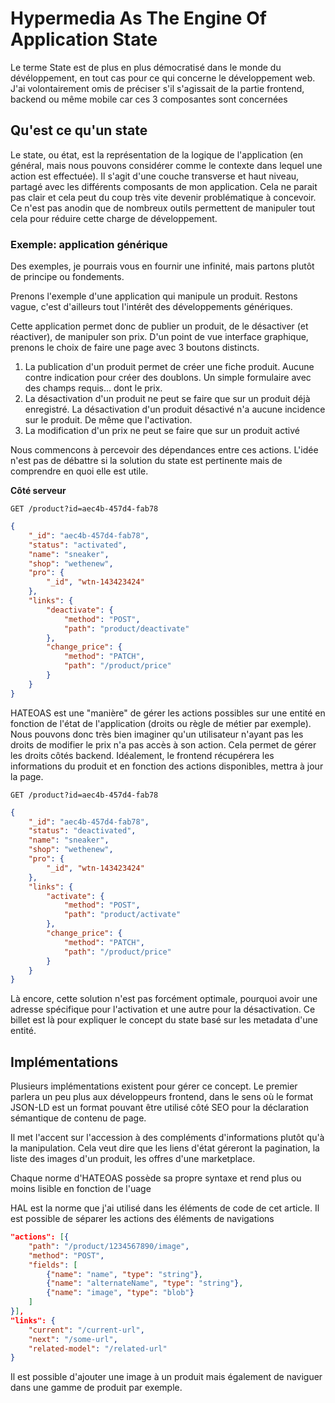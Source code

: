 # Hypermedia As The Engine Of Application State

Le terme State est de plus en plus démocratisé dans le monde du dévéloppement, en tout cas pour ce qui concerne le développement web. J'ai volontairement omis de préciser s'il s'agissait de la partie frontend, backend ou même mobile car ces 3 composantes sont concernées

## Qu'est ce qu'un state

Le state, ou état, est la représentation de la logique de l'application (en général, mais nous pouvons considérer comme le contexte dans lequel une action est effectuée). Il s'agit d'une couche transverse et haut niveau, partagé avec les différents composants de mon application. Cela ne parait pas clair et cela peut du coup très vite devenir problématique à concevoir. Ce n'est pas anodin que de nombreux outils permettent de manipuler tout cela pour réduire cette charge de développement.

### Exemple: application générique

Des exemples, je pourrais vous en fournir une infinité, mais partons plutôt de principe ou fondements.

Prenons l'exemple d'une application qui manipule un produit. Restons vague, c'est d'ailleurs tout l'intérêt des développements génériques.

Cette application permet donc de publier un produit, de le désactiver (et réactiver), de manipuler son prix. D'un point de vue interface graphique, prenons le choix de faire une page avec 3 boutons distincts.

1. La publication d'un produit permet de créer une fiche produit. Aucune contre indication pour créer des doublons. Un simple formulaire avec des champs requis… dont le prix.
2. La désactivation d'un produit ne peut se faire que sur un produit déjà enregistré. La désactivation d'un produit désactivé n'a aucune incidence sur le produit. De même que l'activation.
3. La modification d'un prix ne peut se faire que sur un produit activé

Nous commencons à percevoir des dépendances entre ces actions. L'idée n'est pas de débattre si la solution du state est pertinente mais de comprendre en quoi elle est utile.

**Côté serveur**

`GET /product?id=aec4b-457d4-fab78`
```json
{
    "_id": "aec4b-457d4-fab78",
    "status": "activated",
    "name": "sneaker",
    "shop": "wethenew",
    "pro": {
        "_id", "wtn-143423424"
    },
    "links": {
        "deactivate": {
            "method": "POST",
            "path": "product/deactivate"
        },
        "change_price": {
            "method": "PATCH",
            "path": "/product/price"
        }
    }
}
```

HATEOAS est une "manière" de gérer les actions possibles sur une entité en fonction de l'état de l'application (droits ou règle de métier par exemple). Nous pouvons donc très bien imaginer qu'un utilisateur n'ayant pas les droits de modifier le prix n'a pas accès à son action. Cela permet de gérer les droits côtés backend. Idéalement, le frontend récupérera les informations du produit et en fonction des actions disponibles, mettra à jour la page.

`GET /product?id=aec4b-457d4-fab78`
```json
{
    "_id": "aec4b-457d4-fab78",
    "status": "deactivated",
    "name": "sneaker",
    "shop": "wethenew",
    "pro": {
        "_id", "wtn-143423424"
    },
    "links": {
        "activate": {
            "method": "POST",
            "path": "product/activate"
        },
        "change_price": {
            "method": "PATCH",
            "path": "/product/price"
        }
    }
}
```

Là encore, cette solution n'est pas forcément optimale, pourquoi avoir une adresse spécifique pour l'activation et une autre pour la désactivation. Ce billet est là pour expliquer le concept du state basé sur les metadata d'une entité.

## Implémentations

Plusieurs implémentations existent pour gérer ce concept. Le premier parlera un peu plus aux développeurs frontend, dans le sens où le format JSON-LD est un format pouvant être utilisé côté SEO pour la déclaration sémantique de contenu de page.

Il met l'accent sur l'accession à des compléments d'informations plutôt qu'à la manipulation. Cela veut dire que les liens d'état géreront la pagination, la liste des images d'un produit, les offres d'une marketplace.

Chaque norme d'HATEOAS possède sa propre syntaxe et rend plus ou moins lisible en fonction de l'uage

HAL est la norme que j'ai utilisé dans les éléments de code de cet article. Il est possible de séparer les actions des éléments de navigations

```json
"actions": [{
    "path": "/product/1234567890/image",
    "method": "POST",
    "fields": [
        {"name": "name", "type": "string"},
        {"name": "alternateName", "type": "string"},
        {"name": "image", "type": "blob"}
    ]
}],
"links": {
    "current": "/current-url",
    "next": "/some-url",
    "related-model": "/related-url"
}
```

Il est possible d'ajouter une image à un produit mais également de naviguer dans une gamme de produit par exemple.